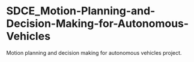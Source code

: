 # SDCE_Motion-Planning-and-Decision-Making-for-Autonomous-Vehicles
Motion planning and decision making for autonomous vehicles project.
